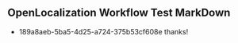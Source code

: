 ## OpenLocalization Workflow Test MarkDown
* 189a8aeb-5ba5-4d25-a724-375b53cf608e thanks!

<!--HONumber=Aug16_HO4-->


